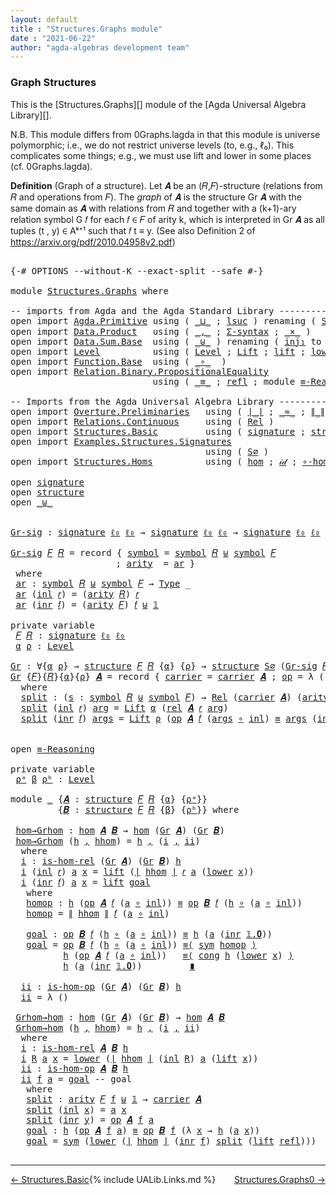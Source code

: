 ```yaml
---
layout: default
title : "Structures.Graphs module"
date : "2021-06-22"
author: "agda-algebras development team"
---
```


### <a id="graph-structures">Graph Structures</a>

This is the [Structures.Graphs][] module of the [Agda Universal Algebra Library][].

N.B. This module differs from 0Graphs.lagda in that this module is universe polymorphic; i.e., we do not restrict universe levels (to, e.g., ℓ₀). This complicates some things; e.g., we must use lift and lower in some places (cf. 0Graphs.lagda).

**Definition** (Graph of a structure). Let 𝑨 be an (𝑅,𝐹)-structure (relations from 𝑅 and operations from 𝐹).
The *graph* of 𝑨 is the structure Gr 𝑨 with the same domain as 𝑨 with relations from 𝑅 and together with a (k+1)-ary relation symbol G 𝑓 for each 𝑓 ∈ 𝐹 of arity k, which is interpreted in Gr 𝑨 as all tuples (t , y) ∈ Aᵏ⁺¹ such that 𝑓 t ≡ y. (See also Definition 2 of https://arxiv.org/pdf/2010.04958v2.pdf)


<pre class="Agda">

<a id="936" class="Symbol">{-#</a> <a id="940" class="Keyword">OPTIONS</a> <a id="948" class="Pragma">--without-K</a> <a id="960" class="Pragma">--exact-split</a> <a id="974" class="Pragma">--safe</a> <a id="981" class="Symbol">#-}</a>

<a id="986" class="Keyword">module</a> <a id="993" href="Structures.Graphs.html" class="Module">Structures.Graphs</a> <a id="1011" class="Keyword">where</a>

<a id="1018" class="Comment">-- imports from Agda and the Agda Standard Library -------------------------------------------</a>
<a id="1113" class="Keyword">open</a> <a id="1118" class="Keyword">import</a> <a id="1125" href="Agda.Primitive.html" class="Module">Agda.Primitive</a> <a id="1140" class="Keyword">using</a> <a id="1146" class="Symbol">(</a> <a id="1148" href="Agda.Primitive.html#810" class="Primitive Operator">_⊔_</a> <a id="1152" class="Symbol">;</a> <a id="1154" href="Agda.Primitive.html#780" class="Primitive">lsuc</a> <a id="1159" class="Symbol">)</a> <a id="1161" class="Keyword">renaming</a> <a id="1170" class="Symbol">(</a> <a id="1172" href="Agda.Primitive.html#326" class="Primitive">Set</a> <a id="1176" class="Symbol">to</a> <a id="1179" class="Primitive">Type</a> <a id="1184" class="Symbol">;</a> <a id="1186" href="Agda.Primitive.html#764" class="Primitive">lzero</a>  <a id="1193" class="Symbol">to</a> <a id="1196" class="Primitive">ℓ₀</a> <a id="1199" class="Symbol">)</a>
<a id="1201" class="Keyword">open</a> <a id="1206" class="Keyword">import</a> <a id="1213" href="Data.Product.html" class="Module">Data.Product</a>   <a id="1228" class="Keyword">using</a> <a id="1234" class="Symbol">(</a> <a id="1236" href="Agda.Builtin.Sigma.html#236" class="InductiveConstructor Operator">_,_</a> <a id="1240" class="Symbol">;</a> <a id="1242" href="Data.Product.html#916" class="Function">Σ-syntax</a> <a id="1251" class="Symbol">;</a> <a id="1253" href="Data.Product.html#1167" class="Function Operator">_×_</a> <a id="1257" class="Symbol">)</a>
<a id="1259" class="Keyword">open</a> <a id="1264" class="Keyword">import</a> <a id="1271" href="Data.Sum.Base.html" class="Module">Data.Sum.Base</a>  <a id="1286" class="Keyword">using</a> <a id="1292" class="Symbol">(</a> <a id="1294" href="Data.Sum.Base.html#734" class="Datatype Operator">_⊎_</a> <a id="1298" class="Symbol">)</a> <a id="1300" class="Keyword">renaming</a> <a id="1309" class="Symbol">(</a> <a id="1311" href="Data.Sum.Base.html#784" class="InductiveConstructor">inj₁</a> <a id="1316" class="Symbol">to</a> <a id="1319" class="InductiveConstructor">inl</a> <a id="1323" class="Symbol">;</a> <a id="1325" href="Data.Sum.Base.html#809" class="InductiveConstructor">inj₂</a> <a id="1330" class="Symbol">to</a> <a id="1333" class="InductiveConstructor">inr</a> <a id="1337" class="Symbol">)</a>
<a id="1339" class="Keyword">open</a> <a id="1344" class="Keyword">import</a> <a id="1351" href="Level.html" class="Module">Level</a>          <a id="1366" class="Keyword">using</a> <a id="1372" class="Symbol">(</a> <a id="1374" href="Agda.Primitive.html#597" class="Postulate">Level</a> <a id="1380" class="Symbol">;</a> <a id="1382" href="Level.html#400" class="Record">Lift</a> <a id="1387" class="Symbol">;</a> <a id="1389" href="Level.html#457" class="InductiveConstructor">lift</a> <a id="1394" class="Symbol">;</a> <a id="1396" href="Level.html#470" class="Field">lower</a> <a id="1402" class="Symbol">)</a>
<a id="1404" class="Keyword">open</a> <a id="1409" class="Keyword">import</a> <a id="1416" href="Function.Base.html" class="Module">Function.Base</a>  <a id="1431" class="Keyword">using</a> <a id="1437" class="Symbol">(</a> <a id="1439" href="Function.Base.html#1031" class="Function Operator">_∘_</a>  <a id="1444" class="Symbol">)</a>
<a id="1446" class="Keyword">open</a> <a id="1451" class="Keyword">import</a> <a id="1458" href="Relation.Binary.PropositionalEquality.html" class="Module">Relation.Binary.PropositionalEquality</a>
                           <a id="1523" class="Keyword">using</a> <a id="1529" class="Symbol">(</a> <a id="1531" href="Agda.Builtin.Equality.html#151" class="Datatype Operator">_≡_</a> <a id="1535" class="Symbol">;</a> <a id="1537" href="Agda.Builtin.Equality.html#208" class="InductiveConstructor">refl</a> <a id="1542" class="Symbol">;</a> <a id="1544" class="Keyword">module</a> <a id="1551" href="Relation.Binary.PropositionalEquality.Core.html#2708" class="Module">≡-Reasoning</a> <a id="1563" class="Symbol">;</a> <a id="1565" href="Relation.Binary.PropositionalEquality.Core.html#1130" class="Function">cong</a> <a id="1570" class="Symbol">;</a> <a id="1572" href="Relation.Binary.PropositionalEquality.Core.html#1684" class="Function">sym</a> <a id="1576" class="Symbol">)</a>

<a id="1579" class="Comment">-- Imports from the Agda Universal Algebra Library ---------------------------------------------</a>
<a id="1676" class="Keyword">open</a> <a id="1681" class="Keyword">import</a> <a id="1688" href="Overture.Preliminaries.html" class="Module">Overture.Preliminaries</a>   <a id="1713" class="Keyword">using</a> <a id="1719" class="Symbol">(</a> <a id="1721" href="Overture.Preliminaries.html#4379" class="Function Operator">∣_∣</a> <a id="1725" class="Symbol">;</a> <a id="1727" href="Overture.Preliminaries.html#9541" class="Function Operator">_≈_</a> <a id="1731" class="Symbol">;</a> <a id="1733" href="Overture.Preliminaries.html#4417" class="Function Operator">∥_∥</a> <a id="1737" class="Symbol">;</a> <a id="1739" href="Overture.Preliminaries.html#5406" class="Function Operator">_∙_</a> <a id="1743" class="Symbol">;</a> <a id="1745" href="Overture.Preliminaries.html#8871" class="Function">lower∼lift</a> <a id="1756" class="Symbol">;</a> <a id="1758" href="Overture.Preliminaries.html#8795" class="Function">lift∼lower</a> <a id="1769" class="Symbol">;</a> <a id="1771" href="Overture.Preliminaries.html#3689" class="Datatype">𝟙</a><a id="1772" class="Symbol">)</a>
<a id="1774" class="Keyword">open</a> <a id="1779" class="Keyword">import</a> <a id="1786" href="Relations.Continuous.html" class="Module">Relations.Continuous</a>     <a id="1811" class="Keyword">using</a> <a id="1817" class="Symbol">(</a> <a id="1819" href="Relations.Continuous.html#3907" class="Function">Rel</a> <a id="1823" class="Symbol">)</a>
<a id="1825" class="Keyword">open</a> <a id="1830" class="Keyword">import</a> <a id="1837" href="Structures.Basic.html" class="Module">Structures.Basic</a>         <a id="1862" class="Keyword">using</a> <a id="1868" class="Symbol">(</a> <a id="1870" href="Structures.Basic.html#1234" class="Record">signature</a> <a id="1880" class="Symbol">;</a> <a id="1882" href="Structures.Basic.html#1568" class="Record">structure</a> <a id="1892" class="Symbol">)</a>
<a id="1894" class="Keyword">open</a> <a id="1899" class="Keyword">import</a> <a id="1906" href="Examples.Structures.Signatures.html" class="Module">Examples.Structures.Signatures</a>
                                     <a id="1974" class="Keyword">using</a> <a id="1980" class="Symbol">(</a> <a id="1982" href="Examples.Structures.Signatures.html#565" class="Function">S∅</a> <a id="1985" class="Symbol">)</a>
<a id="1987" class="Keyword">open</a> <a id="1992" class="Keyword">import</a> <a id="1999" href="Structures.Homs.html" class="Module">Structures.Homs</a>          <a id="2024" class="Keyword">using</a> <a id="2030" class="Symbol">(</a> <a id="2032" href="Structures.Homs.html#2693" class="Function">hom</a> <a id="2036" class="Symbol">;</a> <a id="2038" href="Structures.Homs.html#3794" class="Function">𝒾𝒹</a> <a id="2041" class="Symbol">;</a> <a id="2043" href="Structures.Homs.html#3702" class="Function">∘-hom</a> <a id="2049" class="Symbol">;</a> <a id="2051" href="Structures.Homs.html#4741" class="Function">𝓁𝒾𝒻𝓉</a> <a id="2056" class="Symbol">;</a> <a id="2058" href="Structures.Homs.html#5121" class="Function">𝓁ℴ𝓌ℯ𝓇</a> <a id="2064" class="Symbol">;</a> <a id="2066" href="Structures.Homs.html#2277" class="Function">is-hom-rel</a><a id="2076" class="Symbol">;</a> <a id="2078" href="Structures.Homs.html#2496" class="Function">is-hom-op</a><a id="2087" class="Symbol">)</a>

<a id="2090" class="Keyword">open</a> <a id="2095" href="Structures.Basic.html#1234" class="Module">signature</a>
<a id="2105" class="Keyword">open</a> <a id="2110" href="Structures.Basic.html#1568" class="Module">structure</a>
<a id="2120" class="Keyword">open</a> <a id="2125" href="Data.Sum.Base.html#734" class="Module Operator">_⊎_</a>


<a id="Gr-sig"></a><a id="2131" href="Structures.Graphs.html#2131" class="Function">Gr-sig</a> <a id="2138" class="Symbol">:</a> <a id="2140" href="Structures.Basic.html#1234" class="Record">signature</a> <a id="2150" href="Structures.Graphs.html#1196" class="Primitive">ℓ₀</a> <a id="2153" href="Structures.Graphs.html#1196" class="Primitive">ℓ₀</a> <a id="2156" class="Symbol">→</a> <a id="2158" href="Structures.Basic.html#1234" class="Record">signature</a> <a id="2168" href="Structures.Graphs.html#1196" class="Primitive">ℓ₀</a> <a id="2171" href="Structures.Graphs.html#1196" class="Primitive">ℓ₀</a> <a id="2174" class="Symbol">→</a> <a id="2176" href="Structures.Basic.html#1234" class="Record">signature</a> <a id="2186" href="Structures.Graphs.html#1196" class="Primitive">ℓ₀</a> <a id="2189" href="Structures.Graphs.html#1196" class="Primitive">ℓ₀</a>

<a id="2193" href="Structures.Graphs.html#2131" class="Function">Gr-sig</a> <a id="2200" href="Structures.Graphs.html#2200" class="Bound">𝐹</a> <a id="2202" href="Structures.Graphs.html#2202" class="Bound">𝑅</a> <a id="2204" class="Symbol">=</a> <a id="2206" class="Keyword">record</a> <a id="2213" class="Symbol">{</a> <a id="2215" href="Structures.Basic.html#1295" class="Field">symbol</a> <a id="2222" class="Symbol">=</a> <a id="2224" href="Structures.Basic.html#1295" class="Field">symbol</a> <a id="2231" href="Structures.Graphs.html#2202" class="Bound">𝑅</a> <a id="2233" href="Data.Sum.Base.html#734" class="Datatype Operator">⊎</a> <a id="2235" href="Structures.Basic.html#1295" class="Field">symbol</a> <a id="2242" href="Structures.Graphs.html#2200" class="Bound">𝐹</a>
                    <a id="2264" class="Symbol">;</a> <a id="2266" href="Structures.Basic.html#1313" class="Field">arity</a>  <a id="2273" class="Symbol">=</a> <a id="2275" href="Structures.Graphs.html#2288" class="Function">ar</a> <a id="2278" class="Symbol">}</a>
 <a id="2281" class="Keyword">where</a>
 <a id="2288" href="Structures.Graphs.html#2288" class="Function">ar</a> <a id="2291" class="Symbol">:</a> <a id="2293" href="Structures.Basic.html#1295" class="Field">symbol</a> <a id="2300" href="Structures.Graphs.html#2202" class="Bound">𝑅</a> <a id="2302" href="Data.Sum.Base.html#734" class="Datatype Operator">⊎</a> <a id="2304" href="Structures.Basic.html#1295" class="Field">symbol</a> <a id="2311" href="Structures.Graphs.html#2200" class="Bound">𝐹</a> <a id="2313" class="Symbol">→</a> <a id="2315" href="Structures.Graphs.html#1179" class="Primitive">Type</a> <a id="2320" class="Symbol">_</a>
 <a id="2323" href="Structures.Graphs.html#2288" class="Function">ar</a> <a id="2326" class="Symbol">(</a><a id="2327" href="Structures.Graphs.html#1319" class="InductiveConstructor">inl</a> <a id="2331" href="Structures.Graphs.html#2331" class="Bound">𝑟</a><a id="2332" class="Symbol">)</a> <a id="2334" class="Symbol">=</a> <a id="2336" class="Symbol">(</a><a id="2337" href="Structures.Basic.html#1313" class="Field">arity</a> <a id="2343" href="Structures.Graphs.html#2202" class="Bound">𝑅</a><a id="2344" class="Symbol">)</a> <a id="2346" href="Structures.Graphs.html#2331" class="Bound">𝑟</a>
 <a id="2349" href="Structures.Graphs.html#2288" class="Function">ar</a> <a id="2352" class="Symbol">(</a><a id="2353" href="Structures.Graphs.html#1333" class="InductiveConstructor">inr</a> <a id="2357" href="Structures.Graphs.html#2357" class="Bound">𝑓</a><a id="2358" class="Symbol">)</a> <a id="2360" class="Symbol">=</a> <a id="2362" class="Symbol">(</a><a id="2363" href="Structures.Basic.html#1313" class="Field">arity</a> <a id="2369" href="Structures.Graphs.html#2200" class="Bound">𝐹</a><a id="2370" class="Symbol">)</a> <a id="2372" href="Structures.Graphs.html#2357" class="Bound">𝑓</a> <a id="2374" href="Data.Sum.Base.html#734" class="Datatype Operator">⊎</a> <a id="2376" href="Overture.Preliminaries.html#3689" class="Datatype">𝟙</a>

<a id="2379" class="Keyword">private</a> <a id="2387" class="Keyword">variable</a>
 <a id="2397" href="Structures.Graphs.html#2397" class="Generalizable">𝐹</a> <a id="2399" href="Structures.Graphs.html#2399" class="Generalizable">𝑅</a> <a id="2401" class="Symbol">:</a> <a id="2403" href="Structures.Basic.html#1234" class="Record">signature</a> <a id="2413" href="Structures.Graphs.html#1196" class="Primitive">ℓ₀</a> <a id="2416" href="Structures.Graphs.html#1196" class="Primitive">ℓ₀</a>
 <a id="2420" href="Structures.Graphs.html#2420" class="Generalizable">α</a> <a id="2422" href="Structures.Graphs.html#2422" class="Generalizable">ρ</a> <a id="2424" class="Symbol">:</a> <a id="2426" href="Agda.Primitive.html#597" class="Postulate">Level</a>

<a id="Gr"></a><a id="2433" href="Structures.Graphs.html#2433" class="Function">Gr</a> <a id="2436" class="Symbol">:</a> <a id="2438" class="Symbol">∀{</a><a id="2440" href="Structures.Graphs.html#2440" class="Bound">α</a> <a id="2442" href="Structures.Graphs.html#2442" class="Bound">ρ</a><a id="2443" class="Symbol">}</a> <a id="2445" class="Symbol">→</a> <a id="2447" href="Structures.Basic.html#1568" class="Record">structure</a> <a id="2457" href="Structures.Graphs.html#2397" class="Generalizable">𝐹</a> <a id="2459" href="Structures.Graphs.html#2399" class="Generalizable">𝑅</a> <a id="2461" class="Symbol">{</a><a id="2462" href="Structures.Graphs.html#2440" class="Bound">α</a><a id="2463" class="Symbol">}</a> <a id="2465" class="Symbol">{</a><a id="2466" href="Structures.Graphs.html#2442" class="Bound">ρ</a><a id="2467" class="Symbol">}</a> <a id="2469" class="Symbol">→</a> <a id="2471" href="Structures.Basic.html#1568" class="Record">structure</a> <a id="2481" href="Examples.Structures.Signatures.html#565" class="Function">S∅</a> <a id="2484" class="Symbol">(</a><a id="2485" href="Structures.Graphs.html#2131" class="Function">Gr-sig</a> <a id="2492" href="Structures.Graphs.html#2397" class="Generalizable">𝐹</a> <a id="2494" href="Structures.Graphs.html#2399" class="Generalizable">𝑅</a><a id="2495" class="Symbol">)</a> <a id="2497" class="Symbol">{</a><a id="2498" href="Structures.Graphs.html#2440" class="Bound">α</a><a id="2499" class="Symbol">}</a> <a id="2501" class="Symbol">{</a><a id="2502" href="Structures.Graphs.html#2440" class="Bound">α</a> <a id="2504" href="Agda.Primitive.html#810" class="Primitive Operator">⊔</a> <a id="2506" href="Structures.Graphs.html#2442" class="Bound">ρ</a><a id="2507" class="Symbol">}</a>
<a id="2509" href="Structures.Graphs.html#2433" class="Function">Gr</a> <a id="2512" class="Symbol">{</a><a id="2513" href="Structures.Graphs.html#2513" class="Bound">𝐹</a><a id="2514" class="Symbol">}{</a><a id="2516" href="Structures.Graphs.html#2516" class="Bound">𝑅</a><a id="2517" class="Symbol">}{</a><a id="2519" href="Structures.Graphs.html#2519" class="Bound">α</a><a id="2520" class="Symbol">}{</a><a id="2522" href="Structures.Graphs.html#2522" class="Bound">ρ</a><a id="2523" class="Symbol">}</a> <a id="2525" href="Structures.Graphs.html#2525" class="Bound">𝑨</a> <a id="2527" class="Symbol">=</a> <a id="2529" class="Keyword">record</a> <a id="2536" class="Symbol">{</a> <a id="2538" href="Structures.Basic.html#1720" class="Field">carrier</a> <a id="2546" class="Symbol">=</a> <a id="2548" href="Structures.Basic.html#1720" class="Field">carrier</a> <a id="2556" href="Structures.Graphs.html#2525" class="Bound">𝑨</a> <a id="2558" class="Symbol">;</a> <a id="2560" href="Structures.Basic.html#1739" class="Field">op</a> <a id="2563" class="Symbol">=</a> <a id="2565" class="Symbol">λ</a> <a id="2567" class="Symbol">()</a> <a id="2570" class="Symbol">;</a> <a id="2572" href="Structures.Basic.html#1823" class="Field">rel</a> <a id="2576" class="Symbol">=</a> <a id="2578" href="Structures.Graphs.html#2596" class="Function">split</a> <a id="2584" class="Symbol">}</a>
  <a id="2588" class="Keyword">where</a>
  <a id="2596" href="Structures.Graphs.html#2596" class="Function">split</a> <a id="2602" class="Symbol">:</a> <a id="2604" class="Symbol">(</a><a id="2605" href="Structures.Graphs.html#2605" class="Bound">s</a> <a id="2607" class="Symbol">:</a> <a id="2609" href="Structures.Basic.html#1295" class="Field">symbol</a> <a id="2616" href="Structures.Graphs.html#2516" class="Bound">𝑅</a> <a id="2618" href="Data.Sum.Base.html#734" class="Datatype Operator">⊎</a> <a id="2620" href="Structures.Basic.html#1295" class="Field">symbol</a> <a id="2627" href="Structures.Graphs.html#2513" class="Bound">𝐹</a><a id="2628" class="Symbol">)</a> <a id="2630" class="Symbol">→</a> <a id="2632" href="Relations.Continuous.html#3907" class="Function">Rel</a> <a id="2636" class="Symbol">(</a><a id="2637" href="Structures.Basic.html#1720" class="Field">carrier</a> <a id="2645" href="Structures.Graphs.html#2525" class="Bound">𝑨</a><a id="2646" class="Symbol">)</a> <a id="2648" class="Symbol">(</a><a id="2649" href="Structures.Basic.html#1313" class="Field">arity</a> <a id="2655" class="Symbol">(</a><a id="2656" href="Structures.Graphs.html#2131" class="Function">Gr-sig</a> <a id="2663" href="Structures.Graphs.html#2513" class="Bound">𝐹</a> <a id="2665" href="Structures.Graphs.html#2516" class="Bound">𝑅</a><a id="2666" class="Symbol">)</a> <a id="2668" href="Structures.Graphs.html#2605" class="Bound">s</a><a id="2669" class="Symbol">)</a> <a id="2671" class="Symbol">{</a><a id="2672" href="Structures.Graphs.html#2519" class="Bound">α</a> <a id="2674" href="Agda.Primitive.html#810" class="Primitive Operator">⊔</a> <a id="2676" href="Structures.Graphs.html#2522" class="Bound">ρ</a><a id="2677" class="Symbol">}</a>
  <a id="2681" href="Structures.Graphs.html#2596" class="Function">split</a> <a id="2687" class="Symbol">(</a><a id="2688" href="Structures.Graphs.html#1319" class="InductiveConstructor">inl</a> <a id="2692" href="Structures.Graphs.html#2692" class="Bound">𝑟</a><a id="2693" class="Symbol">)</a> <a id="2695" href="Structures.Graphs.html#2695" class="Bound">arg</a> <a id="2699" class="Symbol">=</a> <a id="2701" href="Level.html#400" class="Record">Lift</a> <a id="2706" href="Structures.Graphs.html#2519" class="Bound">α</a> <a id="2708" class="Symbol">(</a><a id="2709" href="Structures.Basic.html#1823" class="Field">rel</a> <a id="2713" href="Structures.Graphs.html#2525" class="Bound">𝑨</a> <a id="2715" href="Structures.Graphs.html#2692" class="Bound">𝑟</a> <a id="2717" href="Structures.Graphs.html#2695" class="Bound">arg</a><a id="2720" class="Symbol">)</a>
  <a id="2724" href="Structures.Graphs.html#2596" class="Function">split</a> <a id="2730" class="Symbol">(</a><a id="2731" href="Structures.Graphs.html#1333" class="InductiveConstructor">inr</a> <a id="2735" href="Structures.Graphs.html#2735" class="Bound">𝑓</a><a id="2736" class="Symbol">)</a> <a id="2738" href="Structures.Graphs.html#2738" class="Bound">args</a> <a id="2743" class="Symbol">=</a> <a id="2745" href="Level.html#400" class="Record">Lift</a> <a id="2750" href="Structures.Graphs.html#2522" class="Bound">ρ</a> <a id="2752" class="Symbol">(</a><a id="2753" href="Structures.Basic.html#1739" class="Field">op</a> <a id="2756" href="Structures.Graphs.html#2525" class="Bound">𝑨</a> <a id="2758" href="Structures.Graphs.html#2735" class="Bound">𝑓</a> <a id="2760" class="Symbol">(</a><a id="2761" href="Structures.Graphs.html#2738" class="Bound">args</a> <a id="2766" href="Function.Base.html#1031" class="Function Operator">∘</a> <a id="2768" href="Structures.Graphs.html#1319" class="InductiveConstructor">inl</a><a id="2771" class="Symbol">)</a> <a id="2773" href="Agda.Builtin.Equality.html#151" class="Datatype Operator">≡</a> <a id="2775" href="Structures.Graphs.html#2738" class="Bound">args</a> <a id="2780" class="Symbol">(</a><a id="2781" href="Structures.Graphs.html#1333" class="InductiveConstructor">inr</a> <a id="2785" href="Overture.Preliminaries.html#3708" class="InductiveConstructor">𝟙.𝟎</a><a id="2788" class="Symbol">))</a>


<a id="2793" class="Keyword">open</a> <a id="2798" href="Relation.Binary.PropositionalEquality.Core.html#2708" class="Module">≡-Reasoning</a>

<a id="2811" class="Keyword">private</a> <a id="2819" class="Keyword">variable</a>
 <a id="2829" href="Structures.Graphs.html#2829" class="Generalizable">ρᵃ</a> <a id="2832" href="Structures.Graphs.html#2832" class="Generalizable">β</a> <a id="2834" href="Structures.Graphs.html#2834" class="Generalizable">ρᵇ</a> <a id="2837" class="Symbol">:</a> <a id="2839" href="Agda.Primitive.html#597" class="Postulate">Level</a>

<a id="2846" class="Keyword">module</a> <a id="2853" href="Structures.Graphs.html#2853" class="Module">_</a> <a id="2855" class="Symbol">{</a><a id="2856" href="Structures.Graphs.html#2856" class="Bound">𝑨</a> <a id="2858" class="Symbol">:</a> <a id="2860" href="Structures.Basic.html#1568" class="Record">structure</a> <a id="2870" href="Structures.Graphs.html#2397" class="Generalizable">𝐹</a> <a id="2872" href="Structures.Graphs.html#2399" class="Generalizable">𝑅</a> <a id="2874" class="Symbol">{</a><a id="2875" href="Structures.Graphs.html#2420" class="Generalizable">α</a><a id="2876" class="Symbol">}</a> <a id="2878" class="Symbol">{</a><a id="2879" href="Structures.Graphs.html#2829" class="Generalizable">ρᵃ</a><a id="2881" class="Symbol">}}</a>
         <a id="2893" class="Symbol">{</a><a id="2894" href="Structures.Graphs.html#2894" class="Bound">𝑩</a> <a id="2896" class="Symbol">:</a> <a id="2898" href="Structures.Basic.html#1568" class="Record">structure</a> <a id="2908" href="Structures.Graphs.html#2397" class="Generalizable">𝐹</a> <a id="2910" href="Structures.Graphs.html#2399" class="Generalizable">𝑅</a> <a id="2912" class="Symbol">{</a><a id="2913" href="Structures.Graphs.html#2832" class="Generalizable">β</a><a id="2914" class="Symbol">}</a> <a id="2916" class="Symbol">{</a><a id="2917" href="Structures.Graphs.html#2834" class="Generalizable">ρᵇ</a><a id="2919" class="Symbol">}}</a> <a id="2922" class="Keyword">where</a>

 <a id="2930" href="Structures.Graphs.html#2930" class="Function">hom→Grhom</a> <a id="2940" class="Symbol">:</a> <a id="2942" href="Structures.Homs.html#2693" class="Function">hom</a> <a id="2946" href="Structures.Graphs.html#2856" class="Bound">𝑨</a> <a id="2948" href="Structures.Graphs.html#2894" class="Bound">𝑩</a> <a id="2950" class="Symbol">→</a> <a id="2952" href="Structures.Homs.html#2693" class="Function">hom</a> <a id="2956" class="Symbol">(</a><a id="2957" href="Structures.Graphs.html#2433" class="Function">Gr</a> <a id="2960" href="Structures.Graphs.html#2856" class="Bound">𝑨</a><a id="2961" class="Symbol">)</a> <a id="2963" class="Symbol">(</a><a id="2964" href="Structures.Graphs.html#2433" class="Function">Gr</a> <a id="2967" href="Structures.Graphs.html#2894" class="Bound">𝑩</a><a id="2968" class="Symbol">)</a>
 <a id="2971" href="Structures.Graphs.html#2930" class="Function">hom→Grhom</a> <a id="2981" class="Symbol">(</a><a id="2982" href="Structures.Graphs.html#2982" class="Bound">h</a> <a id="2984" href="Agda.Builtin.Sigma.html#236" class="InductiveConstructor Operator">,</a> <a id="2986" href="Structures.Graphs.html#2986" class="Bound">hhom</a><a id="2990" class="Symbol">)</a> <a id="2992" class="Symbol">=</a> <a id="2994" href="Structures.Graphs.html#2982" class="Bound">h</a> <a id="2996" href="Agda.Builtin.Sigma.html#236" class="InductiveConstructor Operator">,</a> <a id="2998" class="Symbol">(</a><a id="2999" href="Structures.Graphs.html#3017" class="Function">i</a> <a id="3001" href="Agda.Builtin.Sigma.html#236" class="InductiveConstructor Operator">,</a> <a id="3003" href="Structures.Graphs.html#3416" class="Function">ii</a><a id="3005" class="Symbol">)</a>
  <a id="3009" class="Keyword">where</a>
  <a id="3017" href="Structures.Graphs.html#3017" class="Function">i</a> <a id="3019" class="Symbol">:</a> <a id="3021" href="Structures.Homs.html#2277" class="Function">is-hom-rel</a> <a id="3032" class="Symbol">(</a><a id="3033" href="Structures.Graphs.html#2433" class="Function">Gr</a> <a id="3036" href="Structures.Graphs.html#2856" class="Bound">𝑨</a><a id="3037" class="Symbol">)</a> <a id="3039" class="Symbol">(</a><a id="3040" href="Structures.Graphs.html#2433" class="Function">Gr</a> <a id="3043" href="Structures.Graphs.html#2894" class="Bound">𝑩</a><a id="3044" class="Symbol">)</a> <a id="3046" href="Structures.Graphs.html#2982" class="Bound">h</a>
  <a id="3050" href="Structures.Graphs.html#3017" class="Function">i</a> <a id="3052" class="Symbol">(</a><a id="3053" href="Structures.Graphs.html#1319" class="InductiveConstructor">inl</a> <a id="3057" href="Structures.Graphs.html#3057" class="Bound">𝑟</a><a id="3058" class="Symbol">)</a> <a id="3060" href="Structures.Graphs.html#3060" class="Bound">a</a> <a id="3062" href="Structures.Graphs.html#3062" class="Bound">x</a> <a id="3064" class="Symbol">=</a> <a id="3066" href="Level.html#457" class="InductiveConstructor">lift</a> <a id="3071" class="Symbol">(</a><a id="3072" href="Overture.Preliminaries.html#4379" class="Function Operator">∣</a> <a id="3074" href="Structures.Graphs.html#2986" class="Bound">hhom</a> <a id="3079" href="Overture.Preliminaries.html#4379" class="Function Operator">∣</a> <a id="3081" href="Structures.Graphs.html#3057" class="Bound">𝑟</a> <a id="3083" href="Structures.Graphs.html#3060" class="Bound">a</a> <a id="3085" class="Symbol">(</a><a id="3086" href="Level.html#470" class="Field">lower</a> <a id="3092" href="Structures.Graphs.html#3062" class="Bound">x</a><a id="3093" class="Symbol">))</a>
  <a id="3098" href="Structures.Graphs.html#3017" class="Function">i</a> <a id="3100" class="Symbol">(</a><a id="3101" href="Structures.Graphs.html#1333" class="InductiveConstructor">inr</a> <a id="3105" href="Structures.Graphs.html#3105" class="Bound">𝑓</a><a id="3106" class="Symbol">)</a> <a id="3108" href="Structures.Graphs.html#3108" class="Bound">a</a> <a id="3110" href="Structures.Graphs.html#3110" class="Bound">x</a> <a id="3112" class="Symbol">=</a> <a id="3114" href="Level.html#457" class="InductiveConstructor">lift</a> <a id="3119" href="Structures.Graphs.html#3226" class="Function">goal</a>
   <a id="3127" class="Keyword">where</a>
   <a id="3136" href="Structures.Graphs.html#3136" class="Function">homop</a> <a id="3142" class="Symbol">:</a> <a id="3144" href="Structures.Graphs.html#2982" class="Bound">h</a> <a id="3146" class="Symbol">(</a><a id="3147" href="Structures.Basic.html#1739" class="Field">op</a> <a id="3150" href="Structures.Graphs.html#2856" class="Bound">𝑨</a> <a id="3152" href="Structures.Graphs.html#3105" class="Bound">𝑓</a> <a id="3154" class="Symbol">(</a><a id="3155" href="Structures.Graphs.html#3108" class="Bound">a</a> <a id="3157" href="Function.Base.html#1031" class="Function Operator">∘</a> <a id="3159" href="Structures.Graphs.html#1319" class="InductiveConstructor">inl</a><a id="3162" class="Symbol">))</a> <a id="3165" href="Agda.Builtin.Equality.html#151" class="Datatype Operator">≡</a> <a id="3167" href="Structures.Basic.html#1739" class="Field">op</a> <a id="3170" href="Structures.Graphs.html#2894" class="Bound">𝑩</a> <a id="3172" href="Structures.Graphs.html#3105" class="Bound">𝑓</a> <a id="3174" class="Symbol">(</a><a id="3175" href="Structures.Graphs.html#2982" class="Bound">h</a> <a id="3177" href="Function.Base.html#1031" class="Function Operator">∘</a> <a id="3179" class="Symbol">(</a><a id="3180" href="Structures.Graphs.html#3108" class="Bound">a</a> <a id="3182" href="Function.Base.html#1031" class="Function Operator">∘</a> <a id="3184" href="Structures.Graphs.html#1319" class="InductiveConstructor">inl</a><a id="3187" class="Symbol">))</a>
   <a id="3193" href="Structures.Graphs.html#3136" class="Function">homop</a> <a id="3199" class="Symbol">=</a> <a id="3201" href="Overture.Preliminaries.html#4417" class="Function Operator">∥</a> <a id="3203" href="Structures.Graphs.html#2986" class="Bound">hhom</a> <a id="3208" href="Overture.Preliminaries.html#4417" class="Function Operator">∥</a> <a id="3210" href="Structures.Graphs.html#3105" class="Bound">𝑓</a> <a id="3212" class="Symbol">(</a><a id="3213" href="Structures.Graphs.html#3108" class="Bound">a</a> <a id="3215" href="Function.Base.html#1031" class="Function Operator">∘</a> <a id="3217" href="Structures.Graphs.html#1319" class="InductiveConstructor">inl</a><a id="3220" class="Symbol">)</a>

   <a id="3226" href="Structures.Graphs.html#3226" class="Function">goal</a> <a id="3231" class="Symbol">:</a> <a id="3233" href="Structures.Basic.html#1739" class="Field">op</a> <a id="3236" href="Structures.Graphs.html#2894" class="Bound">𝑩</a> <a id="3238" href="Structures.Graphs.html#3105" class="Bound">𝑓</a> <a id="3240" class="Symbol">(</a><a id="3241" href="Structures.Graphs.html#2982" class="Bound">h</a> <a id="3243" href="Function.Base.html#1031" class="Function Operator">∘</a> <a id="3245" class="Symbol">(</a><a id="3246" href="Structures.Graphs.html#3108" class="Bound">a</a> <a id="3248" href="Function.Base.html#1031" class="Function Operator">∘</a> <a id="3250" href="Structures.Graphs.html#1319" class="InductiveConstructor">inl</a><a id="3253" class="Symbol">))</a> <a id="3256" href="Agda.Builtin.Equality.html#151" class="Datatype Operator">≡</a> <a id="3258" href="Structures.Graphs.html#2982" class="Bound">h</a> <a id="3260" class="Symbol">(</a><a id="3261" href="Structures.Graphs.html#3108" class="Bound">a</a> <a id="3263" class="Symbol">(</a><a id="3264" href="Structures.Graphs.html#1333" class="InductiveConstructor">inr</a> <a id="3268" href="Overture.Preliminaries.html#3708" class="InductiveConstructor">𝟙.𝟎</a><a id="3271" class="Symbol">))</a>
   <a id="3277" href="Structures.Graphs.html#3226" class="Function">goal</a> <a id="3282" class="Symbol">=</a> <a id="3284" href="Structures.Basic.html#1739" class="Field">op</a> <a id="3287" href="Structures.Graphs.html#2894" class="Bound">𝑩</a> <a id="3289" href="Structures.Graphs.html#3105" class="Bound">𝑓</a> <a id="3291" class="Symbol">(</a><a id="3292" href="Structures.Graphs.html#2982" class="Bound">h</a> <a id="3294" href="Function.Base.html#1031" class="Function Operator">∘</a> <a id="3296" class="Symbol">(</a><a id="3297" href="Structures.Graphs.html#3108" class="Bound">a</a> <a id="3299" href="Function.Base.html#1031" class="Function Operator">∘</a> <a id="3301" href="Structures.Graphs.html#1319" class="InductiveConstructor">inl</a><a id="3304" class="Symbol">))</a> <a id="3307" href="Relation.Binary.PropositionalEquality.Core.html#2923" class="Function">≡⟨</a> <a id="3310" href="Relation.Binary.PropositionalEquality.Core.html#1684" class="Function">sym</a> <a id="3314" href="Structures.Graphs.html#3136" class="Function">homop</a> <a id="3320" href="Relation.Binary.PropositionalEquality.Core.html#2923" class="Function">⟩</a>
          <a id="3332" href="Structures.Graphs.html#2982" class="Bound">h</a> <a id="3334" class="Symbol">(</a><a id="3335" href="Structures.Basic.html#1739" class="Field">op</a> <a id="3338" href="Structures.Graphs.html#2856" class="Bound">𝑨</a> <a id="3340" href="Structures.Graphs.html#3105" class="Bound">𝑓</a> <a id="3342" class="Symbol">(</a><a id="3343" href="Structures.Graphs.html#3108" class="Bound">a</a> <a id="3345" href="Function.Base.html#1031" class="Function Operator">∘</a> <a id="3347" href="Structures.Graphs.html#1319" class="InductiveConstructor">inl</a><a id="3350" class="Symbol">))</a>   <a id="3355" href="Relation.Binary.PropositionalEquality.Core.html#2923" class="Function">≡⟨</a> <a id="3358" href="Relation.Binary.PropositionalEquality.Core.html#1130" class="Function">cong</a> <a id="3363" href="Structures.Graphs.html#2982" class="Bound">h</a> <a id="3365" class="Symbol">(</a><a id="3366" href="Level.html#470" class="Field">lower</a> <a id="3372" href="Structures.Graphs.html#3110" class="Bound">x</a><a id="3373" class="Symbol">)</a> <a id="3375" href="Relation.Binary.PropositionalEquality.Core.html#2923" class="Function">⟩</a>
          <a id="3387" href="Structures.Graphs.html#2982" class="Bound">h</a> <a id="3389" class="Symbol">(</a><a id="3390" href="Structures.Graphs.html#3108" class="Bound">a</a> <a id="3392" class="Symbol">(</a><a id="3393" href="Structures.Graphs.html#1333" class="InductiveConstructor">inr</a> <a id="3397" href="Overture.Preliminaries.html#3708" class="InductiveConstructor">𝟙.𝟎</a><a id="3400" class="Symbol">))</a>         <a id="3411" href="Relation.Binary.PropositionalEquality.Core.html#3105" class="Function Operator">∎</a>

  <a id="3416" href="Structures.Graphs.html#3416" class="Function">ii</a> <a id="3419" class="Symbol">:</a> <a id="3421" href="Structures.Homs.html#2496" class="Function">is-hom-op</a> <a id="3431" class="Symbol">(</a><a id="3432" href="Structures.Graphs.html#2433" class="Function">Gr</a> <a id="3435" href="Structures.Graphs.html#2856" class="Bound">𝑨</a><a id="3436" class="Symbol">)</a> <a id="3438" class="Symbol">(</a><a id="3439" href="Structures.Graphs.html#2433" class="Function">Gr</a> <a id="3442" href="Structures.Graphs.html#2894" class="Bound">𝑩</a><a id="3443" class="Symbol">)</a> <a id="3445" href="Structures.Graphs.html#2982" class="Bound">h</a>
  <a id="3449" href="Structures.Graphs.html#3416" class="Function">ii</a> <a id="3452" class="Symbol">=</a> <a id="3454" class="Symbol">λ</a> <a id="3456" class="Symbol">()</a>

 <a id="3461" href="Structures.Graphs.html#3461" class="Function">Grhom→hom</a> <a id="3471" class="Symbol">:</a> <a id="3473" href="Structures.Homs.html#2693" class="Function">hom</a> <a id="3477" class="Symbol">(</a><a id="3478" href="Structures.Graphs.html#2433" class="Function">Gr</a> <a id="3481" href="Structures.Graphs.html#2856" class="Bound">𝑨</a><a id="3482" class="Symbol">)</a> <a id="3484" class="Symbol">(</a><a id="3485" href="Structures.Graphs.html#2433" class="Function">Gr</a> <a id="3488" href="Structures.Graphs.html#2894" class="Bound">𝑩</a><a id="3489" class="Symbol">)</a> <a id="3491" class="Symbol">→</a> <a id="3493" href="Structures.Homs.html#2693" class="Function">hom</a> <a id="3497" href="Structures.Graphs.html#2856" class="Bound">𝑨</a> <a id="3499" href="Structures.Graphs.html#2894" class="Bound">𝑩</a>
 <a id="3502" href="Structures.Graphs.html#3461" class="Function">Grhom→hom</a> <a id="3512" class="Symbol">(</a><a id="3513" href="Structures.Graphs.html#3513" class="Bound">h</a> <a id="3515" href="Agda.Builtin.Sigma.html#236" class="InductiveConstructor Operator">,</a> <a id="3517" href="Structures.Graphs.html#3517" class="Bound">hhom</a><a id="3521" class="Symbol">)</a> <a id="3523" class="Symbol">=</a> <a id="3525" href="Structures.Graphs.html#3513" class="Bound">h</a> <a id="3527" href="Agda.Builtin.Sigma.html#236" class="InductiveConstructor Operator">,</a> <a id="3529" class="Symbol">(</a><a id="3530" href="Structures.Graphs.html#3548" class="Function">i</a> <a id="3532" href="Agda.Builtin.Sigma.html#236" class="InductiveConstructor Operator">,</a> <a id="3534" href="Structures.Graphs.html#3619" class="Function">ii</a><a id="3536" class="Symbol">)</a>
  <a id="3540" class="Keyword">where</a>
  <a id="3548" href="Structures.Graphs.html#3548" class="Function">i</a> <a id="3550" class="Symbol">:</a> <a id="3552" href="Structures.Homs.html#2277" class="Function">is-hom-rel</a> <a id="3563" href="Structures.Graphs.html#2856" class="Bound">𝑨</a> <a id="3565" href="Structures.Graphs.html#2894" class="Bound">𝑩</a> <a id="3567" href="Structures.Graphs.html#3513" class="Bound">h</a>
  <a id="3571" href="Structures.Graphs.html#3548" class="Function">i</a> <a id="3573" href="Structures.Graphs.html#3573" class="Bound">R</a> <a id="3575" href="Structures.Graphs.html#3575" class="Bound">a</a> <a id="3577" href="Structures.Graphs.html#3577" class="Bound">x</a> <a id="3579" class="Symbol">=</a> <a id="3581" href="Level.html#470" class="Field">lower</a> <a id="3587" class="Symbol">(</a><a id="3588" href="Overture.Preliminaries.html#4379" class="Function Operator">∣</a> <a id="3590" href="Structures.Graphs.html#3517" class="Bound">hhom</a> <a id="3595" href="Overture.Preliminaries.html#4379" class="Function Operator">∣</a> <a id="3597" class="Symbol">(</a><a id="3598" href="Structures.Graphs.html#1319" class="InductiveConstructor">inl</a> <a id="3602" href="Structures.Graphs.html#3573" class="Bound">R</a><a id="3603" class="Symbol">)</a> <a id="3605" href="Structures.Graphs.html#3575" class="Bound">a</a> <a id="3607" class="Symbol">(</a><a id="3608" href="Level.html#457" class="InductiveConstructor">lift</a> <a id="3613" href="Structures.Graphs.html#3577" class="Bound">x</a><a id="3614" class="Symbol">))</a>
  <a id="3619" href="Structures.Graphs.html#3619" class="Function">ii</a> <a id="3622" class="Symbol">:</a> <a id="3624" href="Structures.Homs.html#2496" class="Function">is-hom-op</a> <a id="3634" href="Structures.Graphs.html#2856" class="Bound">𝑨</a> <a id="3636" href="Structures.Graphs.html#2894" class="Bound">𝑩</a> <a id="3638" href="Structures.Graphs.html#3513" class="Bound">h</a>
  <a id="3642" href="Structures.Graphs.html#3619" class="Function">ii</a> <a id="3645" href="Structures.Graphs.html#3645" class="Bound">f</a> <a id="3647" href="Structures.Graphs.html#3647" class="Bound">a</a> <a id="3649" class="Symbol">=</a> <a id="3651" href="Structures.Graphs.html#3764" class="Function">goal</a> <a id="3656" class="Comment">-- goal</a>
   <a id="3667" class="Keyword">where</a>
   <a id="3676" href="Structures.Graphs.html#3676" class="Function">split</a> <a id="3682" class="Symbol">:</a> <a id="3684" href="Structures.Basic.html#1313" class="Field">arity</a> <a id="3690" href="Structures.Graphs.html#2870" class="Bound">𝐹</a> <a id="3692" href="Structures.Graphs.html#3645" class="Bound">f</a> <a id="3694" href="Data.Sum.Base.html#734" class="Datatype Operator">⊎</a> <a id="3696" href="Overture.Preliminaries.html#3689" class="Datatype">𝟙</a> <a id="3698" class="Symbol">→</a> <a id="3700" href="Structures.Basic.html#1720" class="Field">carrier</a> <a id="3708" href="Structures.Graphs.html#2856" class="Bound">𝑨</a>
   <a id="3713" href="Structures.Graphs.html#3676" class="Function">split</a> <a id="3719" class="Symbol">(</a><a id="3720" href="Structures.Graphs.html#1319" class="InductiveConstructor">inl</a> <a id="3724" href="Structures.Graphs.html#3724" class="Bound">x</a><a id="3725" class="Symbol">)</a> <a id="3727" class="Symbol">=</a> <a id="3729" href="Structures.Graphs.html#3647" class="Bound">a</a> <a id="3731" href="Structures.Graphs.html#3724" class="Bound">x</a>
   <a id="3736" href="Structures.Graphs.html#3676" class="Function">split</a> <a id="3742" class="Symbol">(</a><a id="3743" href="Structures.Graphs.html#1333" class="InductiveConstructor">inr</a> <a id="3747" href="Structures.Graphs.html#3747" class="Bound">y</a><a id="3748" class="Symbol">)</a> <a id="3750" class="Symbol">=</a> <a id="3752" href="Structures.Basic.html#1739" class="Field">op</a> <a id="3755" href="Structures.Graphs.html#2856" class="Bound">𝑨</a> <a id="3757" href="Structures.Graphs.html#3645" class="Bound">f</a> <a id="3759" href="Structures.Graphs.html#3647" class="Bound">a</a>
   <a id="3764" href="Structures.Graphs.html#3764" class="Function">goal</a> <a id="3769" class="Symbol">:</a> <a id="3771" href="Structures.Graphs.html#3513" class="Bound">h</a> <a id="3773" class="Symbol">(</a><a id="3774" href="Structures.Basic.html#1739" class="Field">op</a> <a id="3777" href="Structures.Graphs.html#2856" class="Bound">𝑨</a> <a id="3779" href="Structures.Graphs.html#3645" class="Bound">f</a> <a id="3781" href="Structures.Graphs.html#3647" class="Bound">a</a><a id="3782" class="Symbol">)</a> <a id="3784" href="Agda.Builtin.Equality.html#151" class="Datatype Operator">≡</a> <a id="3786" href="Structures.Basic.html#1739" class="Field">op</a> <a id="3789" href="Structures.Graphs.html#2894" class="Bound">𝑩</a> <a id="3791" href="Structures.Graphs.html#3645" class="Bound">f</a> <a id="3793" class="Symbol">(λ</a> <a id="3796" href="Structures.Graphs.html#3796" class="Bound">x</a> <a id="3798" class="Symbol">→</a> <a id="3800" href="Structures.Graphs.html#3513" class="Bound">h</a> <a id="3802" class="Symbol">(</a><a id="3803" href="Structures.Graphs.html#3647" class="Bound">a</a> <a id="3805" href="Structures.Graphs.html#3796" class="Bound">x</a><a id="3806" class="Symbol">))</a>
   <a id="3812" href="Structures.Graphs.html#3764" class="Function">goal</a> <a id="3817" class="Symbol">=</a> <a id="3819" href="Relation.Binary.PropositionalEquality.Core.html#1684" class="Function">sym</a> <a id="3823" class="Symbol">(</a><a id="3824" href="Level.html#470" class="Field">lower</a> <a id="3830" class="Symbol">(</a><a id="3831" href="Overture.Preliminaries.html#4379" class="Function Operator">∣</a> <a id="3833" href="Structures.Graphs.html#3517" class="Bound">hhom</a> <a id="3838" href="Overture.Preliminaries.html#4379" class="Function Operator">∣</a> <a id="3840" class="Symbol">(</a><a id="3841" href="Structures.Graphs.html#1333" class="InductiveConstructor">inr</a> <a id="3845" href="Structures.Graphs.html#3645" class="Bound">f</a><a id="3846" class="Symbol">)</a> <a id="3848" href="Structures.Graphs.html#3676" class="Function">split</a> <a id="3854" class="Symbol">(</a><a id="3855" href="Level.html#457" class="InductiveConstructor">lift</a> <a id="3860" href="Agda.Builtin.Equality.html#208" class="InductiveConstructor">refl</a><a id="3864" class="Symbol">)))</a>

</pre>

--------------------------------

<span style="float:left;">[← Structures.Basic](Structures.Basic.html)</span>
<span style="float:right;">[Structures.Graphs0 →](Structures.Graphs0.html)</span>

{% include UALib.Links.md %}
